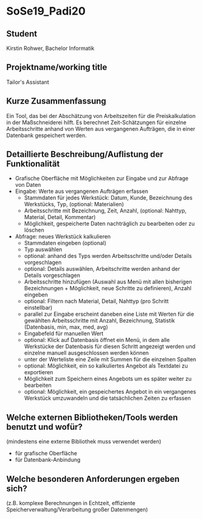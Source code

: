 # SoSe19_Padi20


## Student
Kirstin Rohwer, Bachelor Informatik

## Projektname/working title
Tailor's Assistant

## Kurze Zusammenfassung
Ein Tool, das bei der Abschätzung von Arbeitszeiten für die Preiskalkulation in der Maßschneiderei hilft. Es berechnet Zeit-Schätzungen für einzelne Arbeitsschritte anhand von Werten aus vergangenen Aufträgen, die in einer Datenbank gespeichert werden.

## Detaillierte Beschreibung/Auflistung der Funktionalität
- Grafische Oberfläche mit Möglichkeiten zur Eingabe und zur Abfrage von Daten
- Eingabe: Werte aus vergangenen Aufträgen erfassen
	- Stammdaten für jedes Werkstück: Datum, Kunde, Bezeichnung des Werkstücks, Typ, (optional: Materialien)
	- Arbeitsschritte mit Bezeichnung, Zeit, Anzahl, (optional: Nahttyp, Material, Detail, Kommentar)
	- Möglichkeit, gespeicherte Daten nachträglich zu bearbeiten oder zu löschen
- Abfrage: neues Werkstück kalkulieren
	- Stammdaten eingeben (optional)
	- Typ auswählen
	- optional: anhand des Typs werden Arbeitsschritte und/oder Details vorgeschlagen
	- optional: Details auswählen, Arbeitschritte werden anhand der Details vorgeschlagen
	- Arbeitsschritte hinzufügen (Auswahl aus Menü mit allen bisherigen Bezeichnungen + Möglichkeit, neue Schritte zu definieren), Anzahl eingeben
	- optional: Filtern nach Material, Detail, Nahttyp (pro Schritt einstellbar)
	- parallel zur Eingabe erscheint daneben eine Liste mit Werten für die gewählten Arbeitsschritte mit Anzahl, Bezeichnung, Statistik (Datenbasis, min, max, med, avg)
	- Eingabefeld für manuellen Wert
	- optional: Klick auf Datenbasis öffnet ein Menü, in dem alle Werkstücke der Datenbasis für diesen Schritt angezeigt werden und einzelne manuell ausgeschlossen werden können
	- unter der Werteliste eine Zeile mit Summen für die einzelnen Spalten
	- optional: Möglichkeit, ein so kalkuliertes Angebot als Textdatei zu exportieren
	- Möglichkeit zum Speichern eines Angebots um es später weiter zu bearbeiten
	- optional: Möglichkeit, ein gespeichertes Angebot in ein vergangenes Werkstück umzuwandeln und die tatsächlichen Zeiten zu erfassen

## Welche externen Bibliotheken/Tools werden benutzt und wofür?
(mindestens eine externe Bibliothek muss verwendet werden)
- für grafische Oberfläche
- für Datenbank-Anbindung

## Welche besonderen Anforderungen ergeben sich?
(z.B. komplexe Berechnungen in Echtzeit, 
effiziente Speicherverwaltung/Verarbeitung großer Datenmengen)
